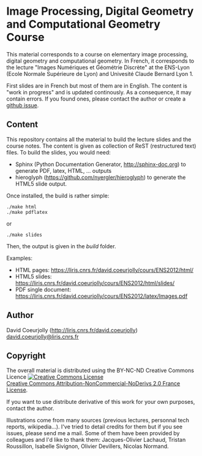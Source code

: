 Image Processing, Digital Geometry and Computational Geometry Course
====================================================================

This material corresponds to a course on elementary image processing, digital geometry and computational geometry. In French, it corresponds to the lecture "Images Numériques et Géométrie Discrète" at the ENS-Lyon (Ecole Normale Supérieure de Lyon) and Univesité Claude Bernard Lyon 1.

First slides are in French but most of them are in English. The content is "work in progress" and is updated continously. As a consequence, it may contain errors. If you found ones, please contact the author or create a <a href="https://github.com/dcoeurjo/lectureDG/issues/new">github issue</a>. 

Content
-------

This repository contains all the material to build the lecture slides and the course notes. 
The content is given as collection of ReST (restructured text) files.  To build the slides, you would need:

  - Sphinx (Python Documentation Generator, http://sphinx-doc.org) to generate PDF, latex, HTML, ... outputs 
  - hieroglyph (https://github.com/nyergler/hieroglyph) to generate the HTML5 slide output.

Once installed, the build is rather simple:

    ./make html
    ./make pdflatex
    
or

    ./make slides


Then, the output is given in the *build* folder.

Examples:
  - HTML pages: https://liris.cnrs.fr/david.coeurjolly/cours/ENS2012/html/
  - HTML5 slides: https://liris.cnrs.fr/david.coeurjolly/cours/ENS2012/html/slides/
  - PDF single document: https://liris.cnrs.fr/david.coeurjolly/cours/ENS2012/latex/Images.pdf


Author
------

David Coeurjolly (http://liris.cnrs.fr/david.coeurjolly)
david.coeurjolly@liris.cnrs.fr

Copyright
---------

The overall material is distributed using the BY-NC-ND Creative Commons Licence <a rel="license" href="http://creativecommons.org/licenses/by-nc-nd/2.0/fr/deed.en"><img alt="Creative Commons License" style="border-width:0" src="http://i.creativecommons.org/l/by-nc-nd/2.0/fr/88x31.png" /></a><br /> <a rel="license" href="http://creativecommons.org/licenses/by-nc-nd/2.0/fr/deed.en">Creative Commons Attribution-NonCommercial-NoDerivs 2.0 France License</a>.

If you want to use distribute derivative of this work for your own purposes, contact the author.

Illustrations come from many sources (previous lectures, personnal tech reports, wikipedia...). I've tried to detail credits for them but if you see issues, please send me a mail.
Some of them have been provided by colleagues and I'd like to thank them: Jacques-Olivier Lachaud, Tristan Roussillon, Isabelle Sivignon, Olivier Devillers, Nicolas Normand.
